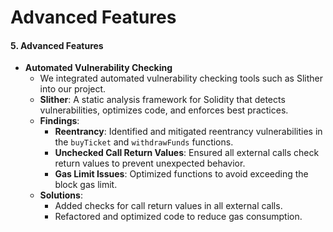 # Advanced Features

#### 5. Advanced Features
- **Automated Vulnerability Checking**
    - We integrated automated vulnerability checking tools such as Slither into our project.
    - **Slither**: A static analysis framework for Solidity that detects vulnerabilities, optimizes code, and enforces best practices.
    - **Findings**:
        - **Reentrancy**: Identified and mitigated reentrancy vulnerabilities in the `buyTicket` and `withdrawFunds` functions.
        - **Unchecked Call Return Values**: Ensured all external calls check return values to prevent unexpected behavior.
        - **Gas Limit Issues**: Optimized functions to avoid exceeding the block gas limit.
    - **Solutions**:
        - Added checks for call return values in all external calls.
        - Refactored and optimized code to reduce gas consumption.